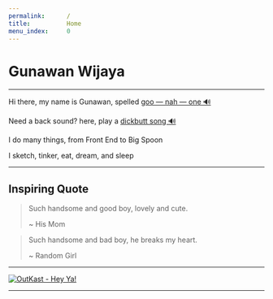 ```yaml
---
permalink:      /
title:          Home
menu_index:     0
---
```

# Gunawan Wijaya[](# '{">":"find","tag":"main","className":"align-center"}')

---

Hi there, my name is Gunawan, spelled [goo — nah — one 🔊](https://gunawan.wijaya.cc/assets/sounds/gunawan.mp3 '{">":"audio"}')

Need a back sound? here, play a [dickbutt song 🔊](https://gunawan.wijaya.cc/assets/sounds/dickbutt.mp3 '{">":"audio"}')

I do many things, from Front End to Big Spoon

I sketch, tinker, eat, dream, and sleep

---

## Inspiring Quote

> Such handsome and good boy, lovely and cute.
>
> ~ His Mom

> Such handsome and bad boy, he breaks my heart.
>
> ~ Random Girl

---

[![OutKast - Hey Ya!][img]][uri]

---

[img]: http://img.youtube.com/vi/PWgvGjAhvIw/hqdefault.jpg 'OutKast - Hey Ya!'
[uri]: https://www.youtube.com/embed/PWgvGjAhvIw?&autoplay=1&iv_load_policy=3&modestbranding=1&showinfo=0&rel=0&playsinline=1&start=68 '[{">":"embed","className":"embed ratio ratio-4-3"}, {">":"wrap","tag":"figure","figcaption":"Alright, alright, alright, alright"}]'

